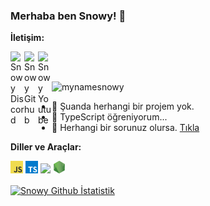 ### Merhaba ben Snowy! 👋

**İletişim:**  

<a href="https://discord.gg/fGdTe5mXJa/">
  <img align="left" alt="Snowy Discord" width="22px" src="https://cdn.jsdelivr.net/npm/simple-icons@3.13.0/icons/discord.svg" />
</a>
<a href="https://github.com/mynamesnowy">  
  <img align="left" alt="Snowy Github" width="22px" src="https://cdn.jsdelivr.net/npm/simple-icons@v3/icons/github.svg" />
</a>
<a href="https://www.youtube.com/channel/UC6oSNbhjxuu0Geu-qKZ4LOA">
  <img align="left" alt="Snowy Youtube" width="22px" src="https://cdn.jsdelivr.net/npm/simple-icons@v3/icons/youtube.svg" />
</a>

<br />
<br />

<img src="https://komarev.com/ghpvc/?username=mynamesnowy&label=Görüntülenme&color=blue&style=plastic%22%20alt=%22mynamesnowy" alt="mynamesnowy" /> </p>

- 🔭 Şuanda herhangi bir projem yok.
- 🌱 TypeScript öğreniyorum...
- 💬 Herhangi bir sorunuz olursa. [Tıkla](https://discord.gg/fGdTe5mXJa)

**Diller ve Araçlar:**  

<code><img height="20" src="https://raw.githubusercontent.com/github/explore/80688e429a7d4ef2fca1e82350fe8e3517d3494d/topics/javascript/javascript.png"></code>
<code><img height="20" src="https://raw.githubusercontent.com/github/explore/80688e429a7d4ef2fca1e82350fe8e3517d3494d/topics/typescript/typescript.png"></code>
<code><img height="20" src="https://cdn.jsdelivr.net/npm/programming-languages-logos@0.0.3/src/html/html_512x512.png"></code>
<code><img height="20" src="https://raw.githubusercontent.com/github/explore/80688e429a7d4ef2fca1e82350fe8e3517d3494d/topics/nodejs/nodejs.png"></code>    


</a>
<a href="https://github.com/mynamesnowy">
 <img align="center" src="https://github-readme-stats.vercel.app/api?username=mynamesnowy&show_icons=true&theme=light&line_height=27" alt="Snowy Github İstatistik"/>
</a>


<div align="center">
